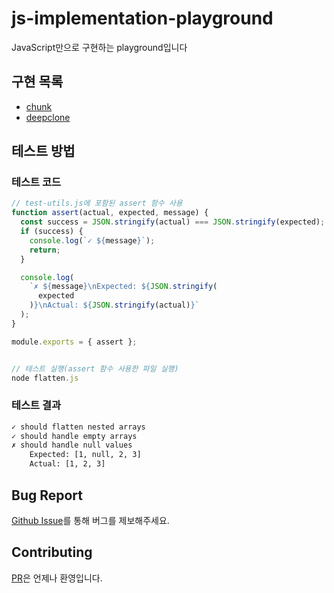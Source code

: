 # js-implementation-playground

JavaScript만으로 구현하는 playground입니다

## 구현 목록
- [chunk](./chunk.js)
- [deepclone](deepclone.js)

## 테스트 방법

### 테스트 코드

```js
// test-utils.js에 포함된 assert 함수 사용
function assert(actual, expected, message) {
  const success = JSON.stringify(actual) === JSON.stringify(expected);
  if (success) {
    console.log(`✓ ${message}`);
    return;
  }

  console.log(
    `✗ ${message}\nExpected: ${JSON.stringify(
      expected
    )}\nActual: ${JSON.stringify(actual)}`
  );
}

module.exports = { assert };


// 테스트 실행(assert 함수 사용한 파일 실행)
node flatten.js
```

### 테스트 결과

```bash
✓ should flatten nested arrays
✓ should handle empty arrays
✗ should handle null values
    Expected: [1, null, 2, 3]
    Actual: [1, 2, 3]
```

## Bug Report

[Github Issue](https://github.com/seungdeok/js-implementation-playground/issues)를 통해 버그를 제보해주세요.

## Contributing

[PR](https://github.com/seungdeok/js-implementation-playground/pulls)은 언제나 환영입니다.
